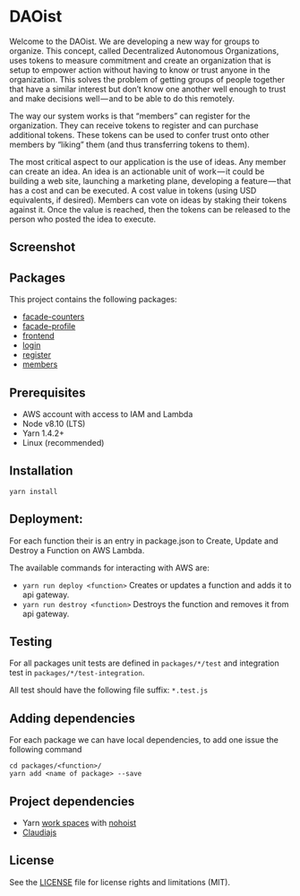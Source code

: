 # DAOist

Welcome to the DAOist. We are developing a new way for groups to organize. This concept, called Decentralized Autonomous Organizations, uses tokens to measure commitment and create an organization that is setup to empower action without having to know or trust anyone in the organization. This solves the problem of getting groups of people together that have a similar interest but don’t know one another well enough to trust and make decisions well — and to be able to do this remotely.

The way our system works is that “members” can register for the organization. They can receive tokens to register and can purchase additional tokens. These tokens can be used to confer trust onto other members by “liking” them (and thus transferring tokens to them).

The most critical aspect to our application is the use of ideas. Any member can create an idea. An idea is an actionable unit of work — it could be building a web site, launching a marketing plane, developing a feature — that has a cost and can be executed. A cost value in tokens (using USD equivalents, if desired). Members can vote on ideas by staking their tokens against it. Once the value is reached, then the tokens can be released to the person who posted the idea to execute.

## Screenshot


## Packages
This project contains the following packages:

- [facade-counters](packages/facade-counters/README.md)
- [facade-profile](packages/facade-profile/README.md)
- [frontend](packages/frontend/README.md)
- [login](packages/login/README.md)
- [register](packages/register/README.md)
- [members](packages/members/README.md)

## Prerequisites
- AWS account with access to IAM and Lambda
- Node v8.10 (LTS)
- Yarn 1.4.2+
- Linux (recommended)

## Installation

```
yarn install
```

## Deployment:
For each function their is an entry in package.json to Create, Update and Destroy a Function on AWS Lambda.

The available commands for interacting with AWS are:

- `yarn run deploy <function>` Creates or updates a function and adds it to api gateway.
- `yarn run destroy <function>` Destroys the function and removes it from api gateway.

## Testing
For all packages unit tests are defined in `packages/*/test` and integration test in `packages/*/test-integration`.

All test should have the following file suffix: `*.test.js`

## Adding dependencies
For each package we can have local dependencies, to add one issue the following command

```
cd packages/<function>/
yarn add <name of package> --save
```

## Project dependencies
- Yarn [work spaces](https://yarnpkg.com/blog/2017/08/02/introducing-workspaces/) with [nohoist](https://yarnpkg.com/blog/2018/02/15/nohoist/)
- [Claudiajs](https://claudiajs.com/)

## License
See the [LICENSE](LICENSE) file for license rights and limitations (MIT).
